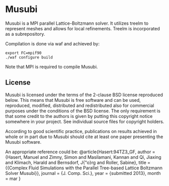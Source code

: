 Musubi
======

Musubi is a MPI parallel Lattice-Boltzmann solver.
It utilizes treelm to represent meshes and allows for local refinements.
Treelm is incorporated as a subrepository.

Compilation is done via waf and achieved by:

    export FC=mpif90
    ./waf configure build

Note that MPI is required to compile Musubi.

License
-------

Musubi is licensed under the terms of the 2-clause BSD license reproduced below.
This means that Musubi is free software and can be used, reproduced, modified,
distributed and redistributed also for commercial purposes under the conditions
of the BSD license.
The only requirement is that some credit to the authors is given by putting this
copyright notice somewhere in your project.
See individual source files for copyright holders.

According to good scientific practice, publications on results achieved in whole
or in part due to Musubi should cite at least one paper presenting the Musubi
software.

An appropriate reference could be:
@article{Hasert:94TZ3_GF,
author = {Hasert, Manuel and Zimny, Simon and Masilamani, Kannan and Qi, Jiaxing and Klimach, Harald and Bernsdorf, J{\"o}rg and Roller, Sabine},
title = {{Complex Fluid Simulations with the Parallel Tree-based Lattice Boltzmann Solver Musubi}},
journal = {J. Comp. Sci.},
year = {submitted 2013},
month = mar
}
